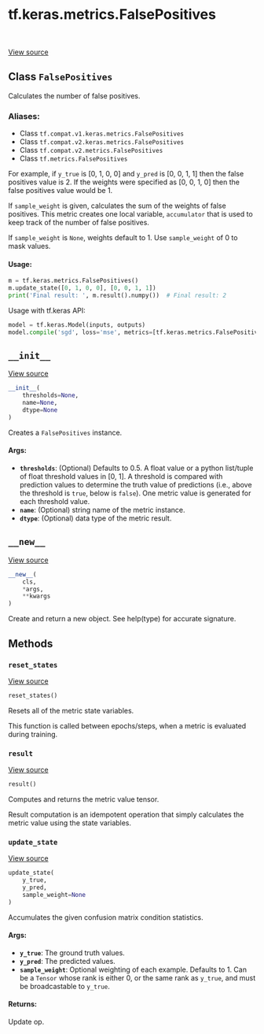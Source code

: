 <div itemscope itemtype="http://developers.google.com/ReferenceObject">
<meta itemprop="name" content="tf.keras.metrics.FalsePositives" />
<meta itemprop="path" content="Stable" />
<meta itemprop="property" content="__init__"/>
<meta itemprop="property" content="__new__"/>
<meta itemprop="property" content="reset_states"/>
<meta itemprop="property" content="result"/>
<meta itemprop="property" content="update_state"/>
</div>

# tf.keras.metrics.FalsePositives

<!-- Insert buttons -->

<table class="tfo-notebook-buttons tfo-api" align="left">
</table>

<a target="_blank" href="/code/stable/tensorflow/python/keras/metrics.py">View source</a>



## Class `FalsePositives`

<!-- Start diff -->
Calculates the number of false positives.



### Aliases:

* Class `tf.compat.v1.keras.metrics.FalsePositives`
* Class `tf.compat.v2.keras.metrics.FalsePositives`
* Class `tf.compat.v2.metrics.FalsePositives`
* Class `tf.metrics.FalsePositives`


<!-- Placeholder for "Used in" -->

For example, if `y_true` is [0, 1, 0, 0] and `y_pred` is [0, 0, 1, 1]
then the false positives value is 2.  If the weights were specified as
[0, 0, 1, 0] then the false positives value would be 1.

If `sample_weight` is given, calculates the sum of the weights of
false positives. This metric creates one local variable, `accumulator`
that is used to keep track of the number of false positives.

If `sample_weight` is `None`, weights default to 1.
Use `sample_weight` of 0 to mask values.

#### Usage:



```python
m = tf.keras.metrics.FalsePositives()
m.update_state([0, 1, 0, 0], [0, 0, 1, 1])
print('Final result: ', m.result().numpy())  # Final result: 2
```

Usage with tf.keras API:

```python
model = tf.keras.Model(inputs, outputs)
model.compile('sgd', loss='mse', metrics=[tf.keras.metrics.FalsePositives()])
```

<h2 id="__init__"><code>__init__</code></h2>

<a target="_blank" href="/code/stable/tensorflow/python/keras/metrics.py">View source</a>

``` python
__init__(
    thresholds=None,
    name=None,
    dtype=None
)
```

Creates a `FalsePositives` instance.


#### Args:


* <b>`thresholds`</b>: (Optional) Defaults to 0.5. A float value or a python
  list/tuple of float threshold values in [0, 1]. A threshold is compared
  with prediction values to determine the truth value of predictions
  (i.e., above the threshold is `true`, below is `false`). One metric
  value is generated for each threshold value.
* <b>`name`</b>: (Optional) string name of the metric instance.
* <b>`dtype`</b>: (Optional) data type of the metric result.

<h2 id="__new__"><code>__new__</code></h2>

<a target="_blank" href="/code/stable/tensorflow/python/keras/metrics.py">View source</a>

``` python
__new__(
    cls,
    *args,
    **kwargs
)
```

Create and return a new object.  See help(type) for accurate signature.




## Methods

<h3 id="reset_states"><code>reset_states</code></h3>

<a target="_blank" href="/code/stable/tensorflow/python/keras/metrics.py">View source</a>

``` python
reset_states()
```

Resets all of the metric state variables.

This function is called between epochs/steps,
when a metric is evaluated during training.

<h3 id="result"><code>result</code></h3>

<a target="_blank" href="/code/stable/tensorflow/python/keras/metrics.py">View source</a>

``` python
result()
```

Computes and returns the metric value tensor.

Result computation is an idempotent operation that simply calculates the
metric value using the state variables.

<h3 id="update_state"><code>update_state</code></h3>

<a target="_blank" href="/code/stable/tensorflow/python/keras/metrics.py">View source</a>

``` python
update_state(
    y_true,
    y_pred,
    sample_weight=None
)
```

Accumulates the given confusion matrix condition statistics.


#### Args:


* <b>`y_true`</b>: The ground truth values.
* <b>`y_pred`</b>: The predicted values.
* <b>`sample_weight`</b>: Optional weighting of each example. Defaults to 1. Can be a
  `Tensor` whose rank is either 0, or the same rank as `y_true`, and must
  be broadcastable to `y_true`.


#### Returns:

Update op.




